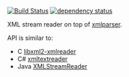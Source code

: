 [![Build Status](https://github.com/gwenn/xmlreader/workflows/Rust/badge.svg)](https://github.com/gwenn/xmlreader/actions)
[![dependency status](https://deps.rs/repo/github/gwenn/xmlreader/status.svg)](https://deps.rs/repo/github/gwenn/xmlreader)

XML stream reader on top of [xmlparser](https://github.com/RazrFalcon/xmlparser).

API is similar to:
- C [libxml2-xmlreader](https://gnome.pages.gitlab.gnome.org/libxml2/devhelp/libxml2-xmlreader.html)
- C# [xmltextreader](https://learn.microsoft.com/en-us/dotnet/api/system.xml.xmltextreader?view=net-7.0)
- Java [XMLStreamReader](https://www.javadoc.io/static/org.codehaus.woodstox/stax2-api/4.2.1/org/codehaus/stax2/XMLStreamReader2.html)
